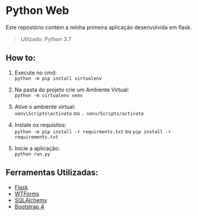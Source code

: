 # Python Web
Este repostório contém a minha primeira aplicação desenvolvida em flask.

> Utilzado: Python 3.7

## How to:
1. Execute no cmd:  
` python -m pip install virtualenv ` 

2. Na pasta do projeto crie um Ambiente Virtual:  
`python -m virtualenv venv`

3. Ative o ambiente virtual:  
`venv\Scripts\activate` ou `. venv/Scripts/activate `

4. Instale os requisitos:  
`python -m pip install -r requirments.txt` ou `pip install -r requirements.txt`

5. Inicie a aplicação:  
`python run.py`

## Ferramentas Utilizadas:

* [Flask](http://flask.pocoo.org/docs/1.0/)
* [WTForms](http://flask.pocoo.org/docs/1.0/patterns/wtforms/)
* [SQLAlchemy](http://flask-sqlalchemy.pocoo.org/2.3/)
* [Bootstrap 4](https://getbootstrap.com/docs/4.3/getting-started/introduction/)
